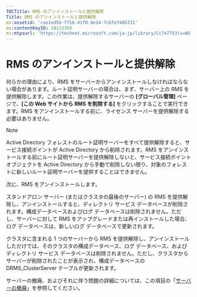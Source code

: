 ```yaml
---
TOCTitle: RMS のアンインストールと提供解除
Title: RMS のアンインストールと提供解除
ms:assetid: 'cae1ed5b-f716-41f0-8e14-7cbfef405331'
ms:contentKeyID: 18122359
ms:mtpsurl: 'https://technet.microsoft.com/ja-jp/library/Cc747753(v=WS.10)'
---
```


RMS のアンインストールと提供解除
================================

何らかの理由により、RMS をサーバーからアンインストールしなければならない場合があります。ルート証明サーバーの場合は、まず、サーバー上の RMS を提供解除します。この作業は、提供解除するサーバーの **\[グローバル管理\]** ページで、**\[この Web サイトから RMS を削除する\]** をクリックすることで実行できます。RMS をアンインストールする前に、ライセンス サーバーを提供解除する必要はありません。

> [!NOTE]
> Active Directory フォレストのルート証明サーバーをすべて提供解除すると、サービス接続ポイントが Active Directory から削除されます。RMS をアンインストールする前にルート証明サーバーを提供解除しないと、サービス接続ポイント オブジェクトを Active Directory から手動で削除しない限り、対象のフォレストに新しいルート証明サーバーを提供することはできません。 

次に、RMS をアンインストールします。

スタンドアロン サーバー (またはクラスタの最後のサーバー) の RMS を提供解除し、アンインストールすると、ディレクトリ サービス データベースが削除されます。構成データベースおよびログ データベースは削除されません。ただし、サーバーに対して RMS をアップグレードまたは再インストールした場合、ログ データベースは、新しいログ データベースで更新されます。

クラスタに含まれる 1 つのサーバーから RMS を提供解除し、アンインストールしただけでは、そのクラスタの構成データベース、ログ データベース、およびディレクトリ サービス データベースは削除されません。ただし、クラスタからサーバーが削除されたことが表示され、構成データベースの DRMS\_ClusterServer テーブルが更新されます。

サーバーの撤廃、およびそれに伴う問題の詳細については、この項目の「[サーバーの撤廃](https://technet.microsoft.com/52005e2e-9563-4ba0-906c-3cc76f9c378f)」を参照してください。
